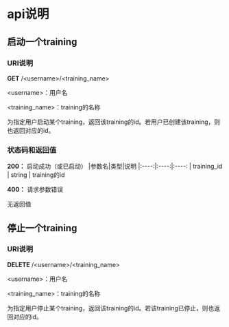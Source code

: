 

# api说明
## 启动一个training
### URI说明
**GET** /\<username\>/\<training_name\>

\<username\>：用户名

\<training_name\>：training的名称

为指定用户启动某个training，返回该training的id。若用户已创建该training，则也返回对应的id。

### 状态码和返回值
**200：** 启动成功（或已启动）
|参数名|类型|说明
|:----:|:----:|:----: 
| training_id | string | training的id


**400：** 请求参数错误

无返回值

## 停止一个training
### URI说明
**DELETE** /\<username\>/\<training_name\>

\<username\>：用户名

\<training_name\>：training的名称

为指定用户停止某个training，返回该training的id。若该training已停止，则也返回对应的id。
